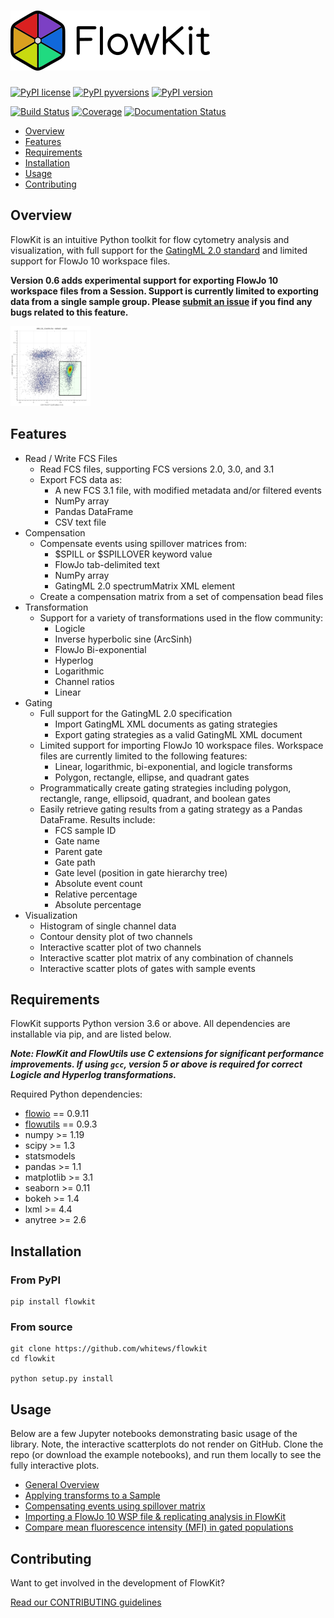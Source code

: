 # <img alt="FlowKit" src="docs/_static/flowkit.png" />

[![PyPI license](https://img.shields.io/pypi/l/flowkit.svg?colorB=dodgerblue)](https://pypi.python.org/pypi/flowkit/)
[![PyPI pyversions](https://img.shields.io/pypi/pyversions/flowkit.svg)](https://pypi.python.org/pypi/flowkit/)
[![PyPI version](https://img.shields.io/pypi/v/flowkit.svg?colorB=blue)](https://pypi.python.org/pypi/flowkit/)

[![Build Status](https://travis-ci.com/whitews/FlowKit.svg?branch=master)](https://travis-ci.com/whitews/FlowKit)
[![Coverage](https://codecov.io/gh/whitews/FlowKit/branch/develop/graph/badge.svg)](https://codecov.io/gh/whitews/flowkit)
[![Documentation Status](https://readthedocs.org/projects/flowkit/badge/?version=latest)](https://flowkit.readthedocs.io/en/latest/?badge=latest)

* [Overview](#overview)
* [Features](#features)
* [Requirements](#requirements)
* [Installation](#installation)
* [Usage](#usage)
* [Contributing](#contributing)

## Overview

FlowKit is an intuitive Python toolkit for flow cytometry analysis and visualization, with full support for the [GatingML 2.0 standard](http://flowcyt.sourceforge.net/gating/latest.pdf) and limited support for FlowJo 10 workspace files.

**Version 0.6 adds experimental support for exporting FlowJo 10 workspace files from a Session. Support is currently limited to exporting data from a single sample group. Please [submit an issue](https://github.com/whitews/FlowKit/issues/new/choose) if you find any bugs related to this feature.**

<img alt="Screenshot of scatterplot" src="docs/fk_scatterplot.png" style="width:128px;" />

## Features

* Read / Write FCS Files
  * Read FCS files, supporting FCS versions 2.0, 3.0, and 3.1
  * Export FCS data as:
    * A new FCS 3.1 file, with modified metadata and/or filtered events
    * NumPy array
    * Pandas DataFrame
    * CSV text file
* Compensation
  * Compensate events using spillover matrices from:
    * $SPILL or $SPILLOVER keyword value
    * FlowJo tab-delimited text
    * NumPy array
    * GatingML 2.0 spectrumMatrix XML element
  * Create a compensation matrix from a set of compensation bead files
* Transformation
  * Support for a variety of transformations used in the flow community:
    * Logicle
    * Inverse hyperbolic sine (ArcSinh)
    * FlowJo Bi-exponential
    * Hyperlog
    * Logarithmic
    * Channel ratios
    * Linear
* Gating
  * Full support for the GatingML 2.0 specification
    * Import GatingML XML documents as gating strategies
    * Export gating strategies as a valid GatingML XML document
  * Limited support for importing FlowJo 10 workspace files. Workspace files are currently limited to the following features:
    * Linear, logarithmic, bi-exponential, and logicle transforms
    * Polygon, rectangle, ellipse, and quadrant gates
  * Programmatically create gating strategies including polygon, rectangle, range, ellipsoid, quadrant, and boolean gates
  * Easily retrieve gating results from a gating strategy as a Pandas DataFrame. Results include:
    * FCS sample ID
    * Gate name
    * Parent gate
    * Gate path
    * Gate level (position in gate hierarchy tree)  
    * Absolute event count
    * Relative percentage
    * Absolute percentage
* Visualization
  * Histogram of single channel data
  * Contour density plot of two channels
  * Interactive scatter plot of two channels
  * Interactive scatter plot matrix of any combination of channels
  * Interactive scatter plots of gates with sample events

## Requirements

FlowKit supports Python version 3.6 or above. All dependencies are installable 
via pip, and are listed below.

***Note: FlowKit and FlowUtils use C extensions for significant performance 
improvements. If using `gcc`, version 5 or 
above is required for correct Logicle and Hyperlog transformations.***

Required Python dependencies:

* [flowio](https://github.com/whitews/flowio) == 0.9.11
* [flowutils](https://github.com/whitews/flowutils) == 0.9.3
* numpy >= 1.19
* scipy >= 1.3
* statsmodels
* pandas >= 1.1
* matplotlib >= 3.1
* seaborn >= 0.11
* bokeh >= 1.4
* lxml >= 4.4
* anytree >= 2.6

## Installation

### From PyPI

```
pip install flowkit
```

### From source

```
git clone https://github.com/whitews/flowkit
cd flowkit

python setup.py install
```

## Usage

Below are a few Jupyter notebooks demonstrating basic usage of the library. Note, the interactive scatterplots do not render on GitHub. Clone the repo (or download the example notebooks), and run them locally to see the fully interactive plots.

* [General Overview](https://github.com/whitews/FlowKit/blob/master/examples/flowkit-tutorial.ipynb)
* [Applying transforms to a Sample](https://github.com/whitews/FlowKit/blob/master/examples/sample_transforms.ipynb)
* [Compensating events using spillover matrix](https://github.com/whitews/FlowKit/blob/master/examples/sample_compensation.ipynb)
* [Importing a FlowJo 10 WSP file & replicating analysis in FlowKit](https://github.com/whitews/FlowKit/blob/master/examples/flowkit-session-replicate-flowjo-wsp-example.ipynb)
* [Compare mean fluorescence intensity (MFI) in gated populations](https://github.com/whitews/FlowKit/blob/master/examples/flowkit-session-compare-mfi-of-gated-events.ipynb)

## Contributing

Want to get involved in the development of FlowKit? 

[Read our CONTRIBUTING guidelines](https://github.com/whitews/FlowKit/blob/master/CONTRIBUTING.md)
